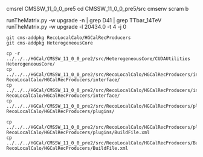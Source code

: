 cmsrel CMSSW_11_0_0_pre5
cd CMSSW_11_0_0_pre5/src
cmsenv
scram b

runTheMatrix.py -w upgrade -n | grep D41 | grep TTbar_14TeV
runTheMatrix.py -w upgrade -l 20434.0 -t 4 -j 0

```
git cms-addpkg RecoLocalCalo/HGCalRecProducers
git cms-addpkg HeterogeneousCore

cp -r ../../../HGCal/CMSSW_11_0_0_pre2/src/HeterogeneousCore/CUDAUtilities HeterogeneousCore/
cp ../../../HGCal/CMSSW_11_0_0_pre2/src/RecoLocalCalo/HGCalRecProducers/interface/HGCalLayerTilesGPU.h RecoLocalCalo/HGCalRecProducers/interface/
cp ../../../HGCal/CMSSW_11_0_0_pre2/src/RecoLocalCalo/HGCalRecProducers/interface/HGCalCLUEAlgoGPURunner.h RecoLocalCalo/HGCalRecProducers/interface/
cp ../../../HGCal/CMSSW_11_0_0_pre2/src/RecoLocalCalo/HGCalRecProducers/plugins/HGCalCLUEAlgoGPURunner.cu RecoLocalCalo/HGCalRecProducers/plugins/

cp ../../../HGCal/CMSSW_11_0_0_pre2/src/RecoLocalCalo/HGCalRecProducers/plugins/BuildFile.xml RecoLocalCalo/HGCalRecProducers/plugins/BuildFile.xml 
cp ../../../HGCal/CMSSW_11_0_0_pre2/src/RecoLocalCalo/HGCalRecProducers/BuildFile.xml RecoLocalCalo/HGCalRecProducers/BuildFile.xml
```
